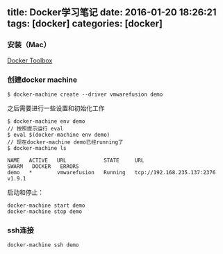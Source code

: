 title: Docker学习笔记
date: 2016-01-20 18:26:21
tags: [docker]
categories: [docker]
---

### 安装（Mac）
[Docker Toolbox](https://docs.docker.com/engine/installation/mac/)


### 创建docker machine
```
$ docker-machine create --driver vmwarefusion demo
```
<!--more-->

之后需要进行一些设置和初始化工作
```
$ docker-machine env demo
// 按照提示运行 eval
$ eval $(docker-machine env demo)
// 现在docker-machine demo已经running了
$ docker-machine ls

NAME   ACTIVE   URL            STATE     URL                          SWARM   DOCKER   ERRORS
demo   *        vmwarefusion   Running   tcp://192.168.235.137:2376           v1.9.1
```

启动和停止：
```
docker-machine start demo
docker-machine stop demo
```

### ssh连接

```
docker-machine ssh demo
```


